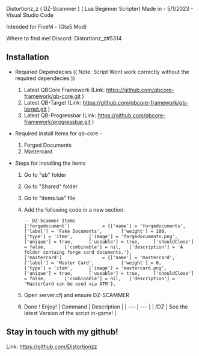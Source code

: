 Distortionz_z ( DZ-Scammer ) (.Lua Beginner Scripter) Made in - 5/1/2023 - Visual Studio Code

Intended for FiveM - (Gta5 Mod)


Where to find me!
Discord: Distortionz_z#5314

## Installation ##

- Requried Dependecies (( Note: Script Wont work correctly without the required dependecies ))
    1. Latest QBCore Framework (Link: https://github.com/qbcore-framework/qb-core.git )
    2. Latest QB-Target (Link: https://github.com/qbcore-framework/qb-target.git )
    3. Latest QB-Progressbar (Link: https://github.com/qbcore-framework/progressbar.git ) 

- Required install Items for qb-core -
    1. Forged Documents
    2. Mastercard

- Steps for installing the items
    1. Go to "qb" folder
    2. Go to "Shared" folder
    3. Go to "items.lua" file
    4. Add the following code in a new section.
        
        ```
        -- DZ-Scammer Items
    	['forgedocument'] 			 = {['name'] = 'forgedocuments', 				['label'] = 'Fake Documents', 		['weight'] = 100, 		['type'] = 'item', 		['image'] = 'forgedocuments.png', 		['unique'] = true, 		['useable'] = true, 	['shouldClose'] = false,	   ['combinable'] = nil,   ['description'] = 'A folder containg forge card documents.'},
        ['mastercard'] 				 = {['name'] = 'mastercard', 				    ['label'] = 'Master Card', 			['weight'] = 0, 		['type'] = 'item', 		['image'] = 'mastercard.png', 			['unique'] = true, 		['useable'] = true, 	['shouldClose'] = false,       ['combinable'] = nil,   ['description'] = 'MasterCard can be used via ATM'},
        ```
    5. Open server.cfj and ensure DZ-SCAMMER
    6. Done ! Enjoy!
| Command | Description |
| --- | --- |
| /DZ | See the latest Version of the script in-game! |

## Stay in touch with my github! ##
Link: https://github.com/Distortionzz        
